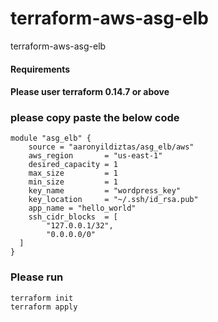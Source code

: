 # terraform-aws-asg-elb
terraform-aws-asg-elb

#### Requirements
#### Please user terraform 0.14.7 or above

### please copy paste the below code
```
module "asg_elb" {
    source = "aaronyildiztas/asg_elb/aws"
    aws_region       = "us-east-1"
    desired_capacity = 1
    max_size         = 1
    min_size         = 1
    key_name         = "wordpress_key"
    key_location     = "~/.ssh/id_rsa.pub"
    app_name = "hello_world"
    ssh_cidr_blocks  = [
        "127.0.0.1/32",
        "0.0.0.0/0"
  ]
}
```
### Please run
```
terraform init
terraform apply
```
